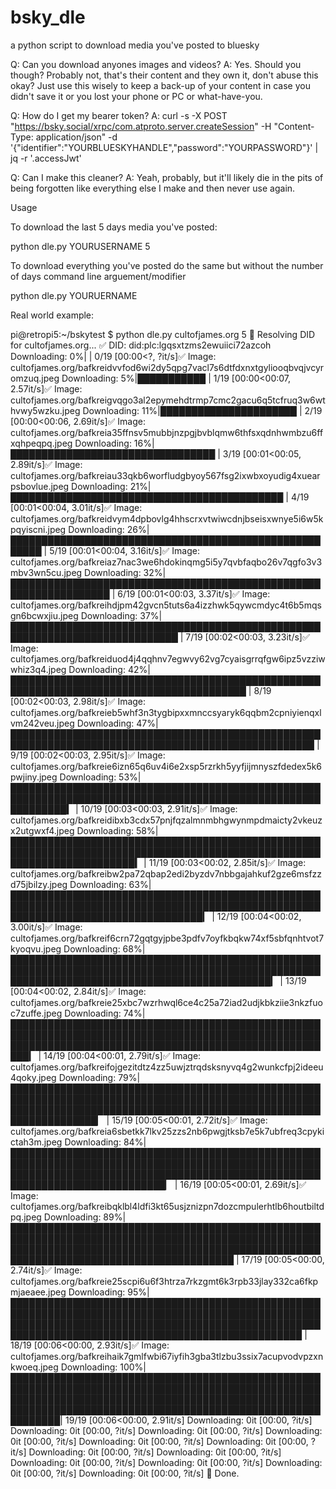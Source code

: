 # bsky_dle
a python script to download media you've posted to bluesky

Q: Can you download anyones images and videos?
A: Yes. Should you though? Probably not, that's their content and they own it, don't abuse this okay? Just use this wisely to keep a back-up of your content in case you didn't save it or you lost your phone or PC or what-have-you.

Q: How do I get my bearer token?
A: curl -s -X POST "https://bsky.social/xrpc/com.atproto.server.createSession"   -H "Content-Type: application/json"   -d '{"identifier":"YOURBLUESKYHANDLE","password":"YOURPASSWORD"}' | jq -r '.accessJwt'

Q: Can I make this cleaner?
A: Yeah, probably, but it'll likely die in the pits of being forgotten like everything else I make and then never use again.

Usage

To download the last 5 days media you've posted:

python dle.py YOURUSERNAME 5

To download everything you've posted do the same but without the number of days command line arguement/modifier

python dle.py YOURUERNAME

Real world example:

pi@retropi5:~/bskytest $ python dle.py cultofjames.org 5
📡 Resolving DID for cultofjames.org...
✅ DID: did:plc:lgqsxtzms2ewuiici72azcoh
Downloading:   0%|                                                                                                                                                                                                                         | 0/19 [00:00<?, ?it/s]✅ Image: cultofjames.org/bafkreidvvfod6wi2dy5qpg7vacl7s6dtfdxnxtgyliooqbvqjvcyromzuq.jpeg
Downloading:   5%|███████████                                                                                                                                                                                                      | 1/19 [00:00<00:07,  2.57it/s]✅ Image: cultofjames.org/bafkreigvqgo3al2epymehdtrmp7cmc2gacu6q5tcfruq3w6wthvwy5wzku.jpeg
Downloading:  11%|██████████████████████                                                                                                                                                                                           | 2/19 [00:00<00:06,  2.69it/s]✅ Image: cultofjames.org/bafkreia35ffnsv5mubbjnzpgjbvblqmw6thfsxqdnhwmbzu6ffxqhpeqpq.jpeg
Downloading:  16%|█████████████████████████████████                                                                                                                                                                                | 3/19 [00:01<00:05,  2.89it/s]✅ Image: cultofjames.org/bafkreiau33qkb6worfludgbyoy567fsg2ixwbxoyudig4xuearpsbovlue.jpeg
Downloading:  21%|████████████████████████████████████████████                                                                                                                                                                     | 4/19 [00:01<00:04,  3.01it/s]✅ Image: cultofjames.org/bafkreidvym4dpbovlg4hhscrxvtwiwcdnjbseisxwnye5i6w5kpqyiscni.jpeg
Downloading:  26%|███████████████████████████████████████████████████████                                                                                                                                                          | 5/19 [00:01<00:04,  3.16it/s]✅ Image: cultofjames.org/bafkreiaz7nac3we6hdokinqmg5i5y7qvbfaqbo26v7qgfo3v3mbv3wn5cu.jpeg
Downloading:  32%|██████████████████████████████████████████████████████████████████                                                                                                                                               | 6/19 [00:01<00:03,  3.37it/s]✅ Image: cultofjames.org/bafkreihdjpm42gvcn5tuts6a4izzhwk5qywcmdyc4t6b5mqsgn6bcwxjiu.jpeg
Downloading:  37%|█████████████████████████████████████████████████████████████████████████████                                                                                                                                    | 7/19 [00:02<00:03,  3.23it/s]✅ Image: cultofjames.org/bafkreiduod4j4qqhnv7egwvy62vg7cyaisgrrqfgw6ipz5vzziwwhiz3q4.jpeg
Downloading:  42%|████████████████████████████████████████████████████████████████████████████████████████                                                                                                                         | 8/19 [00:02<00:03,  2.98it/s]✅ Image: cultofjames.org/bafkreieb5whf3n3tygbipxxmnccsyaryk6qqbm2cpniyienqxlvm242veu.jpeg
Downloading:  47%|███████████████████████████████████████████████████████████████████████████████████████████████████                                                                                                              | 9/19 [00:02<00:03,  2.95it/s]✅ Image: cultofjames.org/bafkreie6izn65q6uv4i6e2xsp5rzrkh5yyfjijmnyszfdedex5k6pwjiny.jpeg
Downloading:  53%|█████████████████████████████████████████████████████████████████████████████████████████████████████████████▍                                                                                                  | 10/19 [00:03<00:03,  2.91it/s]✅ Image: cultofjames.org/bafkreidibxb3cdx57pnjfqzalmnmbhgwynmpdmaicty2vkeuzx2utgwxf4.jpeg
Downloading:  58%|████████████████████████████████████████████████████████████████████████████████████████████████████████████████████████▍                                                                                       | 11/19 [00:03<00:02,  2.85it/s]✅ Image: cultofjames.org/bafkreibw2pa72qbap2edi2byzdv7nbbgajahkuf2gze6msfzzd75jbilzy.jpeg
Downloading:  63%|███████████████████████████████████████████████████████████████████████████████████████████████████████████████████████████████████▎                                                                            | 12/19 [00:04<00:02,  3.00it/s]✅ Image: cultofjames.org/bafkreif6crn72gqtgyjpbe3pdfv7oyfkbqkw74xf5sbfqnhtvot7kyoqvu.jpeg
Downloading:  68%|██████████████████████████████████████████████████████████████████████████████████████████████████████████████████████████████████████████████▎                                                                 | 13/19 [00:04<00:02,  2.84it/s]✅ Image: cultofjames.org/bafkreie25xbc7wzrhwql6ce4c25a72iad2udjkbkziie3nkzfuoc7zuffe.jpeg
Downloading:  74%|█████████████████████████████████████████████████████████████████████████████████████████████████████████████████████████████████████████████████████████▎                                                      | 14/19 [00:04<00:01,  2.79it/s]✅ Image: cultofjames.org/bafkreifojgezitdtz4zz5uwjztrqdsksnyvq4g2wunkcfpj2ideeu4qoky.jpeg
Downloading:  79%|████████████████████████████████████████████████████████████████████████████████████████████████████████████████████████████████████████████████████████████████████▏                                           | 15/19 [00:05<00:01,  2.72it/s]✅ Image: cultofjames.org/bafkreia6sbetkk7lkv25zzs2nb6pwgjtksb7e5k7ubfreq3cpykictah3m.jpeg
Downloading:  84%|███████████████████████████████████████████████████████████████████████████████████████████████████████████████████████████████████████████████████████████████████████████████▏                                | 16/19 [00:05<00:01,  2.69it/s]✅ Image: cultofjames.org/bafkreibqklbl4ldfi3kt65usjznizpn7dozcmpulerhtlb6houtbiltdpq.jpeg
Downloading:  89%|██████████████████████████████████████████████████████████████████████████████████████████████████████████████████████████████████████████████████████████████████████████████████████████                      | 17/19 [00:05<00:00,  2.74it/s]✅ Image: cultofjames.org/bafkreie25scpi6u6f3htrza7rkzgmt6k3rpb33jlay332ca6fkpmjaeaee.jpeg
Downloading:  95%|█████████████████████████████████████████████████████████████████████████████████████████████████████████████████████████████████████████████████████████████████████████████████████████████████████           | 18/19 [00:06<00:00,  2.93it/s]✅ Image: cultofjames.org/bafkreihaik7gmlfwbi67iyfih3gba3tlzbu3ssix7acupvodvpzxnkwoeq.jpeg
Downloading: 100%|████████████████████████████████████████████████████████████████████████████████████████████████████████████████████████████████████████████████████████████████████████████████████████████████████████████████| 19/19 [00:06<00:00,  2.91it/s]
Downloading: 0it [00:00, ?it/s]
Downloading: 0it [00:00, ?it/s]
Downloading: 0it [00:00, ?it/s]
Downloading: 0it [00:00, ?it/s]
Downloading: 0it [00:00, ?it/s]
Downloading: 0it [00:00, ?it/s]
Downloading: 0it [00:00, ?it/s]
Downloading: 0it [00:00, ?it/s]
Downloading: 0it [00:00, ?it/s]
Downloading: 0it [00:00, ?it/s]
Downloading: 0it [00:00, ?it/s]
Downloading: 0it [00:00, ?it/s]
🏁 Done.
